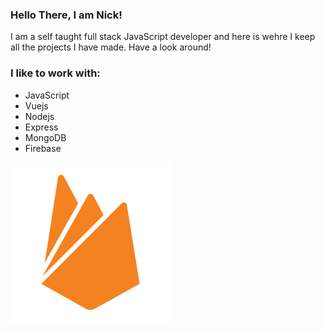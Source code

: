 ### Hello There, I am Nick!

I am a self taught full stack JavaScript developer and here is wehre I keep all the projects I have made.  Have a look around!

### I like to work with:
- JavaScript
- Vuejs
- Nodejs
- Express
- MongoDB
- Firebase

![Firebase](https://github.com/devicons/devicon/blob/master/icons/firebase/firebase-plain.svg)
